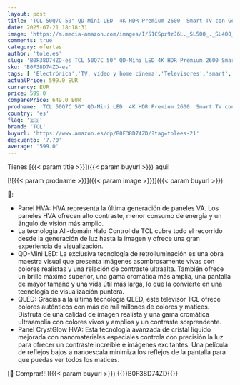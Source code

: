 ```yaml
---
layout: post
title: 'TCL 50Q7C 50" QD-Mini LED  4K HDR Premium 2600  Smart TV con Google TV  Dolby Vision IQ y Atmos  Panel CrystGlow HVA  Motion Clarity Pro de 144 Hz  Game Master '
date: 2025-07-21 18:18:31
image: 'https://m.media-amazon.com/images/I/51CSpz9zJ6L._SL500_._SL400_.jpg'
comments: true
category: ofertas
author: 'tole.es'
slug: 'B0F38D74ZD-es TCL 50Q7C 50" QD-Mini LED 4K HDR Premium 2600 Smart TV con...'
sku: 'B0F38D74ZD-es'
tags: [ 'Electrónica','TV, vídeo y home cinema','Televisores','smart','tcl','tv','🇪🇸', ]
actualPrice: 599.0 EUR
currency: EUR
price: 599.0
comparePrice: 649.0 EUR
prodname: 'TCL 50Q7C 50" QD-Mini LED  4K HDR Premium 2600  Smart TV con Google TV  Dolby Vision IQ y Atmos  Panel CrystGlow HVA  Motion Clarity Pro de 144 Hz  Game Master '
country: 'es'
flag: '🇪🇸'
brand: 'TCL'
buyurl: 'https://www.amazon.es/dp/B0F38D74ZD/?tag=tolees-21'
descuento: '7.70'
average: '599.0'
---
```


Tienes [{{< param title >}}]({{< param buyurl >}}) aqui!

[![{{< param prodname >}}]({{< param image >}})]({{< param buyurl >}})

🔎:

- Panel HVA: HVA representa la última generación de paneles VA. Los paneles HVA ofrecen alto contraste, menor consumo de energía y un ángulo de visión más amplio.
- La tecnología All-domain Halo Control de TCL cubre todo el recorrido desde la generación de luz hasta la imagen y ofrece una gran experiencia de visualización.
- QD-Mini LED: La exclusiva tecnología de retroiluminación es una obra maestra visual que presenta imágenes asombrosamente vivas con colores realistas y una relación de contraste ultraalta. También ofrece un brillo máximo superior, una gama cromática más amplia, una pantalla de mayor tamaño y una vida útil más larga, lo que la convierte en una tecnología de visualización puntera.
- QLED: Gracias a la última tecnología QLED, este televisor TCL ofrece colores auténticos con más de mil millones de colores y matices. Disfruta de una calidad de imagen realista y una gama cromática ultraamplia con colores vivos y amplios y un contraste sorprendente.
- Panel CrystGlow HVA: Esta tecnología avanzada de cristal líquido mejorada con nanomateriales especiales controla con precisión la luz para ofrecer un contraste increíble e imágenes excitantes. Una película de reflejos bajos a nanoescala minimiza los reflejos de la pantalla para que puedas ver todos los matices.

[🛒 Comprar!!!]({{< param buyurl >}})
{{<world>}}B0F38D74ZD{{</world>}}
